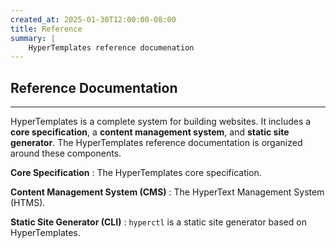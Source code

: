 ```yaml
---
created_at: 2025-01-30T12:00:00-08:00
title: Reference
summary: |
    HyperTemplates reference documenation
---
```


## Reference Documentation
-----

HyperTemplates is a complete system for building websites.
It includes a **core specification**, a **content management system**, and **static site generator**.
The HyperTemplates reference documentation is organized around these components.

**Core Specification**
: The HyperTemplates core specification.
  
  <learn-more ht-block href='/docs/reference/core/'></learn-more>

**Content Management System (CMS)**
: The HyperText Management System (HTMS).

  <learn-more ht-block href='/docs/reference/cms/'></learn-more>

**Static Site Generator (CLI)**
: `hyperctl` is a static site generator based on HyperTemplates.

  <learn-more ht-block href='/docs/reference/cli/'></learn-more>

